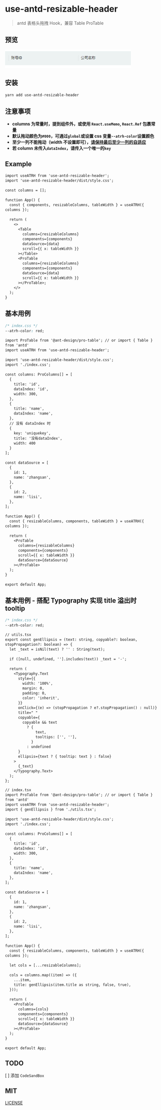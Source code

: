 # use-antd-resizable-header

> antd 表格头拖拽 Hook，兼容 Table ProTable

## 预览

![preview](./image/preview.gif)

## 安装

```bash
yarn add use-antd-resizable-header
```

## 注意事项

- **columns 为常量时，提到组件外，或使用 `React.useMemo`, `React.Ref` 包裹常量**
- **默认拖动颜色为`#000`，可通过`global`或设置 css 变量`--atrh-color`设置颜色**
- **至少一列不能拖动（width 不设置即可），[请保持最后至少一列的自适应](https://ant-design.gitee.io/components/table-cn/#components-table-demo-fixed-columns)**
- **若 column 未传入`dataIndex`，请传入一个唯一的`key`**

## Example

```tsx
import useATRH from 'use-antd-resizable-header';
import 'use-antd-resizable-header/dist/style.css';

const columns = [];

function App() {
  const { components, resizableColumns, tableWidth } = useATRH({ columns });

  return (
    <>
      <Table
        columns={resizableColumns}
        components={components}
        dataSource={data}
        scroll={{ x: tableWidth }}
      ></Table>
      <ProTable
        columns={resizableColumns}
        components={components}
        dataSource={data}
        scroll={{ x: tableWidth }}
      ></ProTable>;
    </>
  );
}
```

## 基本用例

```css
/* index.css */
--atrh-color: red;
```

```tsx
import ProTable from '@ant-design/pro-table'; // or import { Table } from 'antd'
import useATRH from 'use-antd-resizable-header';

import 'use-antd-resizable-header/dist/style.css';
import './index.css';

const columns: ProColumns[] = [
  {
    title: 'id',
    dataIndex: 'id',
    width: 300,
  },
  {
    title: 'name',
    dataIndex: 'name',
  },
  // 没有 dataIndex 时
  {
    key: 'uniquekey',
    title: '没有dataIndex',
    width: 400
  }
];

const dataSource = [
  {
    id: 1,
    name: 'zhangsan',
  },
  {
    id: 2,
    name: 'lisi',
  },
];

function App() {
  const { resizableColumns, components, tableWidth } = useATRH({ columns });

  return (
    <ProTable
      columns={resizableColumns}
      components={components}
      scroll={{ x: tableWidth }}
      dataSource={dataSource}
    ></ProTable>
  );
}

export default App;
```

## 基本用例 - 搭配 Typography 实现 title 溢出时 tooltip

```css
/* index.css */
--atrh-color: red;
```

```tsx
// utils.tsx
export const genEllipsis = (text: string, copyable?: boolean, stopPropagation?: boolean) => {
  let _text = isNil(text) ? '' : String(text);

  if ([null, undefined, ''].includes(text)) _text = '-';

  return (
    <Typography.Text
      style={{
        width: '100%',
        margin: 0,
        padding: 0,
        color: 'inherit',
      }}
      onClick={(e) => (stopPropagation ? e?.stopPropagation() : null)}
      title=" "
      copyable={
        copyable && text
          ? {
              text,
              tooltips: ['', ''],
            }
          : undefined
      }
      ellipsis={text ? { tooltip: text } : false}
    >
      {_text}
    </Typography.Text>
  );
};
```

```tsx
// index.tsx
import ProTable from '@ant-design/pro-table'; // or import { Table } from 'antd'
import useATRH from 'use-antd-resizable-header';
import { genEllipsis } from './utils.tsx';

import 'use-antd-resizable-header/dist/style.css';
import './index.css';

const columns: ProColumns[] = [
  {
    title: 'id',
    dataIndex: 'id',
    width: 300,
  },
  {
    title: 'name',
    dataIndex: 'name',
  },
];

const dataSource = [
  {
    id: 1,
    name: 'zhangsan',
  },
  {
    id: 2,
    name: 'lisi',
  },
];

function App() {
  const { resizableColumns, components, tableWidth } = useATRH({ columns });

  let cols = [...resizableColumns];

  cols = columns.map((item) => ({
    ...item,
    title: genEllipsis(item.title as string, false, true),
  }));

  return (
    <ProTable
      columns={cols}
      components={components}
      scroll={{ x: tableWidth }}
      dataSource={dataSource}
    ></ProTable>
  );
}

export default App;
```

## TODO

[ ] 添加 `CodeSandBox`

## MIT

[LICENSE](https://github.com/hemengke1997/useATRH/blob/master/LICENSE)
